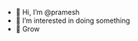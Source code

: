 - 👋 Hi, I’m @pramesh
- 👀 I’m interested in doing something
- 🌱 Grow


<!---
prameshk7/prameshk7 is a ✨ special ✨ repository because its `README.md` (this file) appears on your GitHub profile.
You can click the Preview link to take a look at your changes.
--->
